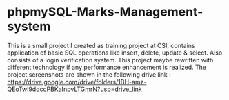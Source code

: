 # phpmySQL-Marks-Management-system
This is a small project I created as training project at CSI, contains application of basic SQL operations like insert, delete, update & select. Also consists of a login verification system. This project maybe rewritten with different technology if any performance enhancement is realized. The project screenshots are shown in the following drive link : https://drive.google.com/drive/folders/1BH-amz-QEoTwl9dqccPBKaInpvLTGmrN?usp=drive_link
